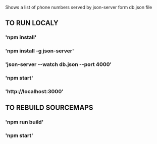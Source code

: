 Shows a list of phone numbers served by json-server form db.json file

## TO RUN LOCALY

### 'npm install'
### 'npm install -g json-server'
### 'json-server --watch db.json --port 4000'
### 'npm start'
### 'http://localhost:3000'

## TO REBUILD SOURCEMAPS

### 'npm run build'
### 'npm start'